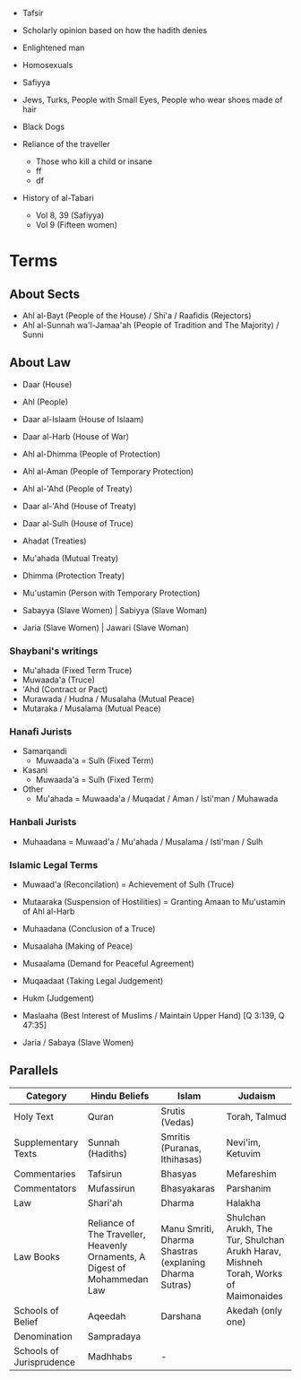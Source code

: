 

- Tafsir

- Scholarly opinion based on how the hadith denies

- Enlightened man
- Homosexuals

- Safiyya

- Jews, Turks, People with Small Eyes, People who wear shoes made of hair
- Black Dogs

- Reliance of the traveller
	- Those who kill a child or insane
	- ff
	- df

- History of al-Tabari
	- Vol 8, 39 (Safiyya)
	- Vol 9 (Fifteen women)
# Terms
## About Sects
- Ahl al-Bayt (People of the House) / Shi'a / Raafidis (Rejectors)
- Ahl al-Sunnah wa'l-Jamaa'ah (People of Tradition and The Majority) / Sunni
## About Law
- Daar (House)
- Ahl (People)

- Daar al-Islaam (House of Islaam) 
- Daar al-Harb (House of War)

- Ahl al-Dhimma (People of Protection)
- Ahl al-Aman (People of Temporary Protection)
- Ahl al-'Ahd (People of Treaty)
- Daar al-'Ahd (House of Treaty)
- Daar al-Sulh (House of Truce)

- Ahadat (Treaties)
- Mu'ahada (Mutual Treaty)
- Dhimma (Protection Treaty)
- Mu'ustamin (Person with Temporary Protection)

- Sabayya (Slave Women) | Sabiyya (Slave Woman)
- Jaria (Slave Women) | Jawari (Slave Woman)
### Shaybani's writings
- Mu'ahada (Fixed Term Truce)
- Muwaada'a (Truce)
- 'Ahd (Contract or Pact)
- Murawada / Hudna / Musalaha (Mutual Peace)
- Mutaraka / Musalama (Mutual Peace)
### Hanafi Jurists
- Samarqandi
	- Muwaada'a = Sulh (Fixed Term)
- Kasani
	- Muwaada'a = Sulh (Fixed Term)
- Other
	- Mu'ahada = Muwaada'a / Muqadat / Aman / Isti'man / Muhawada
### Hanbali Jurists
- Muhaadana = Muwaad'a / Mu'ahada / Musalama / Isti'man / Sulh
### Islamic Legal Terms
- Muwaad'a (Reconcilation) = Achievement of Sulh (Truce)
- Mutaaraka (Suspension of Hostilities) = Granting Amaan to Mu'ustamin of Ahl al-Harb
- Muhaadana (Conclusion of a Truce)
- Musaalaha (Making of Peace)
- Musaalama (Demand for Peaceful Agreement)
- Muqaadaat (Taking Legal Judgement)
- Hukm (Judgement)
- Maslaaha (Best Interest of Muslims / Maintain Upper Hand) \[Q 3:139, Q 47:35\]

- Jaria / Sabaya (Slave Women)

## Parallels
| Category                 | Hindu Beliefs                                                             | Islam                                                  | Judaism                                                                            |
| ------------------------ | ------------------------------------------------------------------------- | ------------------------------------------------------ | ---------------------------------------------------------------------------------- |
| Holy Text                | Quran                                                                     | Srutis (Vedas)                                         | Torah, Talmud                                                                      |
| Supplementary Texts      | Sunnah (Hadiths)                                                          | Smritis (Puranas, Ithihasas)                           | Nevi'im, Ketuvim                                                                   |
| Commentaries             | Tafsirun                                                                  | Bhasyas                                                | Mefareshim                                                                         |
| Commentators             | Mufassirun                                                                | Bhasyakaras                                            | Parshanim                                                                          |
| Law                      | Shari'ah                                                                  | Dharma                                                 | Halakha                                                                            |
| Law Books                | Reliance of The Traveller, Heavenly Ornaments, A Digest of Mohammedan Law | Manu Smriti, Dharma Shastras (explaning Dharma Sutras) | Shulchan Arukh, The Tur, Shulchan Arukh Harav, Mishneh Torah, Works of Maimonaides |
| Schools of Belief        | Aqeedah                                                                   | Darshana                                               | Akedah (only one)                                                                  |
| Denomination             | Sampradaya                                                                |                                                        |                                                                                    |
| Schools of Jurisprudence | Madhhabs                                                                  | -                                                      |                                                                                    |